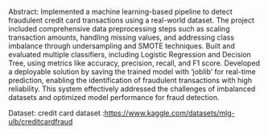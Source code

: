 Abstract:
Implemented a machine learning-based pipeline to detect fraudulent credit card transactions using a real-world dataset. The project included comprehensive data preprocessing steps such as scaling transaction amounts, handling missing values, and addressing class imbalance through undersampling and SMOTE techniques. Built and evaluated multiple classifiers, including Logistic Regression and Decision Tree, using metrics like accuracy, precision, recall, and F1 score. Developed a deployable solution by saving the trained model with ‘joblib’ for real-time prediction, enabling the identification of fraudulent transactions with high reliability. This system effectively addressed the challenges of imbalanced datasets and optimized model performance for fraud detection.


Dataset:
credit card dataset :https://www.kaggle.com/datasets/mlg-ulb/creditcardfraud
